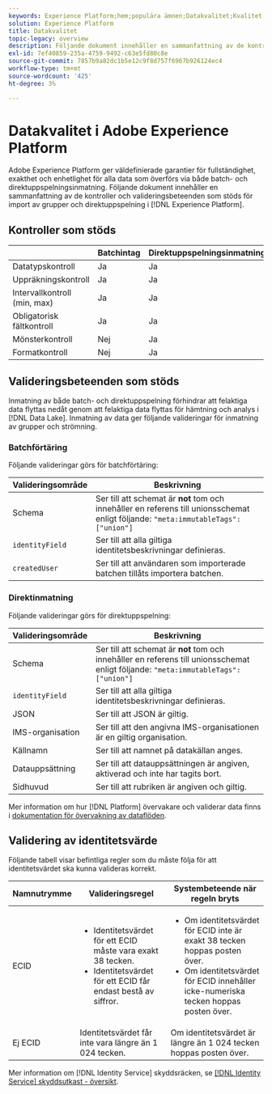 ```yaml
---
keywords: Experience Platform;hem;populära ämnen;Datakvalitet;Kvalitet;Validering;validering som stöds;validering;
solution: Experience Platform
title: Datakvalitet
topic-legacy: overview
description: Följande dokument innehåller en sammanfattning av de kontroller och valideringsbeteenden som stöds för import av grupper och direktuppspelning i Adobe Experience Platform.
exl-id: 7ef40859-235a-4759-9492-c63e5fd80c8e
source-git-commit: 7857b9a82dc1b5e12c9f8d757f6967b926124ec4
workflow-type: tm+mt
source-wordcount: '425'
ht-degree: 3%

---
```


# Datakvalitet i Adobe Experience Platform

Adobe Experience Platform ger väldefinierade garantier för fullständighet, exakthet och enhetlighet för alla data som överförs via både batch- och direktuppspelningsinmatning. Följande dokument innehåller en sammanfattning av de kontroller och valideringsbeteenden som stöds för import av grupper och direktuppspelning i [!DNL Experience Platform].

## Kontroller som stöds

|   | Batchintag | Direktuppspelningsinmatning |
| ------ | --------------- | ------------------- |
| Datatypskontroll | Ja | Ja |
| Uppräkningskontroll | Ja | Ja |
| Intervallkontroll (min, max) | Ja | Ja |
| Obligatorisk fältkontroll | Ja | Ja |
| Mönsterkontroll | Nej | Ja |
| Formatkontroll | Nej | Ja |

## Valideringsbeteenden som stöds

Inmatning av både batch- och direktuppspelning förhindrar att felaktiga data flyttas nedåt genom att felaktiga data flyttas för hämtning och analys i [!DNL Data Lake]. Inmatning av data ger följande valideringar för inmatning av grupper och strömning.

### Batchförtäring

Följande valideringar görs för batchförtäring:

| Valideringsområde | Beskrivning |
| --------------- | ----------- |
| Schema | Ser till att schemat är **not** tom och innehåller en referens till unionsschemat enligt följande: `"meta:immutableTags": ["union"]` |
| `identityField` | Ser till att alla giltiga identitetsbeskrivningar definieras. |
| `createdUser` | Ser till att användaren som importerade batchen tillåts importera batchen. |

### Direktinmatning

Följande valideringar görs för direktuppspelning:

| Valideringsområde | Beskrivning |
| --------------- | ----------- |
| Schema | Ser till att schemat är **not** tom och innehåller en referens till unionsschemat enligt följande: `"meta:immutableTags": ["union"]` |
| `identityField` | Ser till att alla giltiga identitetsbeskrivningar definieras. |
| JSON | Ser till att JSON är giltig. |
| IMS-organisation | Ser till att den angivna IMS-organisationen är en giltig organisation. |
| Källnamn | Ser till att namnet på datakällan anges. |
| Datauppsättning | Ser till att datauppsättningen är angiven, aktiverad och inte har tagits bort. |
| Sidhuvud | Ser till att rubriken är angiven och giltig. |

Mer information om hur [!DNL Platform] övervakare och validerar data finns i [dokumentation för övervakning av dataflöden](./monitor-data-ingestion.md).

## Validering av identitetsvärde

Följande tabell visar befintliga regler som du måste följa för att identitetsvärdet ska kunna valideras korrekt.

| Namnutrymme | Valideringsregel | Systembeteende när regeln bryts |
| --- | --- | --- |
| ECID | <ul><li>Identitetsvärdet för ett ECID måste vara exakt 38 tecken.</li><li>Identitetsvärdet för ett ECID får endast bestå av siffror.</li></ul> | <ul><li>Om identitetsvärdet för ECID inte är exakt 38 tecken hoppas posten över.</li><li>Om identitetsvärdet för ECID innehåller icke-numeriska tecken hoppas posten över.</li></ul> |
| Ej ECID | Identitetsvärdet får inte vara längre än 1 024 tecken. | Om identitetsvärdet är längre än 1 024 tecken hoppas posten över. |

Mer information om [!DNL Identity Service] skyddsräcken, se [[!DNL Identity Service] skyddsutkast - översikt](../../identity-service/guardrails.md).
